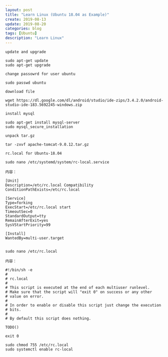 ```yaml
---
layout: post
title: "Learn Linux (Ubuntu 18.04 as Example)"
create: 2019-08-13
update: 2019-08-20
categories: blog
tags: [Ubuntu]
description: "Learn Linux"
---
```



`update and upgrade`
```
sudo apt-get update
sudo apt-get upgrade
```

`change passowrd for user ubuntu`
```
sudo passwd ubuntu
```

`download file`
```
wget https://dl.google.com/dl/android/studio/ide-zips/3.4.2.0/android-studio-ide-183.5692245-windows.zip
```

`install mysql`
```
sudo apt-get install mysql-server
sudo mysql_secure_installation
```

`unpack tar.gz`
```
tar -zxvf apache-tomcat-9.0.12.tar.gz
```

`rc.local for Ubuntu-18.04`

```
sudo nano /etc/systemd/system/rc-local.service

内容：

[Unit]
Description=/etc/rc.local Compatibility
ConditionPathExists=/etc/rc.local

[Service]
Type=forking
ExecStart=/etc/rc.local start
TimeoutSec=0
StandardOutput=tty
RemainAfterExit=yes
SysVStartPriority=99

[Install]
WantedBy=multi-user.target


sudo nano /etc/rc.local

内容：

#!/bin/sh -e
#
# rc.local
#
# This script is executed at the end of each multiuser runlevel.
# Make sure that the script will "exit 0" on success or any other
# value on error.
#
# In order to enable or disable this script just change the execution
# bits.
#
# By default this script does nothing.

TODO()

exit 0

sudo chmod 755 /etc/rc.local
sudo systemctl enable rc-local
```